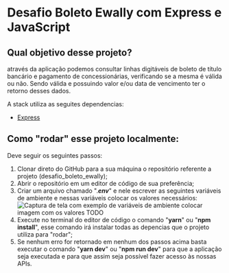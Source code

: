 # Desafio Boleto Ewally com Express e JavaScript

## Qual objetivo desse projeto?

através da aplicação podemos consultar linhas digitáveis de boleto de título bancário
e pagamento de concessionárias, verificando se a mesma é válida ou não. Sendo válida e
possuindo valor e/ou data de vencimento ter o retorno desses dados.

A stack utiliza as seguites dependencias:
- [Express](https://expressjs.com/pt-br/)

## Como "rodar" esse projeto localmente:

Deve seguir os seguintes passos:

1. Clonar direto do GitHub para a sua máquina o repositório referente a projeto (desafio_boleto_ewally);
2. Abrir o repositório em um editor de código de sua preferência;
4. Criar um arquivo chamado ".**_env_**" e nele escrever as seguintes variáveis de ambiente e nessas variáveis colocar os valores necessários:
   ![Captura de tela com exemplo de variáveis de ambiente]() colocar imagem com os valores TODO
5. Execute no terminal do editor de código o comando "**yarn**" ou "**npm install**", esse comando irá instalar todas as depencias que o projeto utiliza para "rodar";
7. Se nenhum erro for retornado em nenhum dos passos acima basta executar o comando "**yarn dev**" ou "**npm run dev**" para que a aplicação seja executada e para que assim seja possível fazer acesso às nossas APIs.
